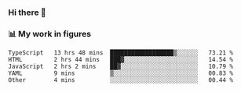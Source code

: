 ### Hi there 👋

### 📊 My work in figures

<!--START_SECTION:waka-->

```text
TypeScript   13 hrs 48 mins  ██████████████████▒░░░░░░   73.21 %
HTML         2 hrs 44 mins   ███▓░░░░░░░░░░░░░░░░░░░░░   14.54 %
JavaScript   2 hrs 2 mins    ██▓░░░░░░░░░░░░░░░░░░░░░░   10.79 %
YAML         9 mins          ▒░░░░░░░░░░░░░░░░░░░░░░░░   00.83 %
Other        4 mins          ░░░░░░░░░░░░░░░░░░░░░░░░░   00.44 %
```

<!--END_SECTION:waka-->
